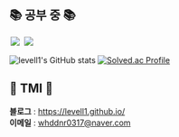 

## 📚 공부 중 📚 
<img src = "https://img.shields.io/badge/-C%23%20-black?style=flat&logo=C%20Sharp" style="height : auto; margin-left : 2px; margin-right : 2px;"/> <img src="https://img.shields.io/badge/unity%20-%23000000.svg?&style=flat&logo=unity&logoColor=white" style="height : auto; margin-left : 2px; margin-right : 2px;"/>

![levell1's GitHub stats](https://github-readme-stats.vercel.app/api?username=levell1&show_icons=true&theme=vue)
[![Solved.ac Profile](http://mazassumnida.wtf/api/v2/generate_badge?boj=whddnr0317)](https://solved.ac/whddnr0317/)


## 📘 TMI 📘
**블로그** : https://levell1.github.io/  
**이메일** : whddnr0317@naver.com  
<br>

<!--![image](https://media.giphy.com/media/fb4haewhv8ttpwpfMw/giphy.gif)-->
